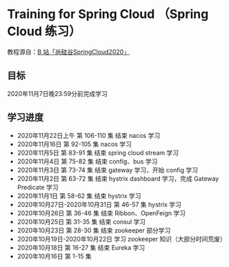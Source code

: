 # Training for Spring Cloud （Spring Cloud 练习）

教程源自：[B 站「尚硅谷SpringCloud2020」](https://www.bilibili.com/video/BV18E411x7eT?p=1)

## 目标

2020年11月7日晚23:59分前完成学习

## 学习进度
* 2020年11月22日上午 第 106-110 集 结束 nacos 学习
* 2020年11月16日   第 92-105 集  nacos 学习
* 2020年11月5日    第 83-91 集   结束 spring cloud stream 学习
* 2020年11月4日    第 75-82 集   结束 config、bus 学习
* 2020年11月3日    第 73-74 集   结束 gateway 学习，开始 config 学习
* 2020年11月2日    第 63-72 集   结束 hystrix dashboard 学习，完成 Gateway Predicate 学习
* 2020年11月1日    第 58-62 集   结束 hystrix 学习
* 2020年10月27日-2020年10月31日    第 46-57 集 hystrix 学习
* 2020年10月26日   第 36-46 集   结束 Ribbon、OpenFeign 学习
* 2020年10月25日   第 31-35 集   结束 consul 学习
* 2020年10月23日   第 28-30 集   结束 zookeeper 部分学习
* 2020年10月19日-2020年10月22日  学习 zookeeper 知识（大部分时间荒废）
* 2020年10月18日   第 16-27 集   结束 Eureka 学习
* 2020年10月16日   第 1-15 集